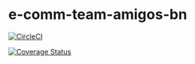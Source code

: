 # e-comm-team-amigos-bn
[![CircleCI](https://circleci.com/gh/atlp-rwanda/e-comm-team-amigos-bn.svg?style=svg&circle-token=98f879ef16fb4e3428dcc029a5d03636afbeb563)](https://github.com/atlp-rwanda/e-comm-team-amigos-bn/pulls)

[![Coverage Status](https://coveralls.io/repos/github/atlp-rwanda/e-comm-team-amigos-bn/badge.svg?branch=main)](https://coveralls.io/github/atlp-rwanda/e-comm-team-amigos-bn?branch=main)


